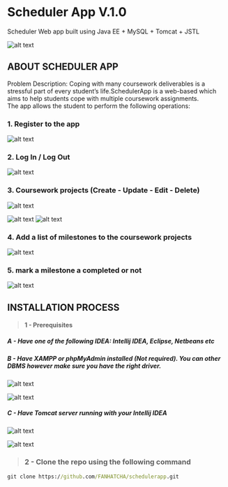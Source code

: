 # **Scheduler App V.1.0**

Scheduler Web app built using Java EE + MySQL + Tomcat + JSTL 

![alt text](testing_screenshots/logout.png)

## ABOUT SCHEDULER APP
Problem Description: Coping with many coursework deliverables is a stressful part of every student’s life.SchedulerApp is a web-based which aims to help students cope with multiple coursework assignments.  
The app allows the student to perform the following operations:
### 1. Register to the app
![alt text](testing_screenshots/register_page.PNG)

### 2. Log In / Log Out
![alt text](testing_screenshots/login.PNG)

### 3. Coursework projects (Create - Update - Edit - Delete)
![alt text](testing_screenshots/logout.png)

![alt text](testing_screenshots/create_new_coursework.PNG)
![alt text](testing_screenshots/edit_coursework.PNG)

### 4. Add a list of milestones to the coursework projects
![alt text](testing_screenshots/added_milestones.PNG)

### 5. mark a milestone a completed or not
![alt text](testing_screenshots/markAsCompleted.PNG)

## INSTALLATION PROCESS
> #### 1 - Prerequisites
##### A - Have one of the following IDEA: Intellij IDEA, Eclipse, Netbeans etc
##### B - Have XAMPP or phpMyAdmin installed (Not required). You can other DBMS however make sure you have the right driver.

![alt text](testing_screenshots/xampp.PNG)

![alt text](testing_screenshots/phpmyadmin.PNG)

##### C -  Have Tomcat server running with your Intellij IDEA

![alt text](testing_screenshots/tomcat.PNG)

![alt text](testing_screenshots/tomcat_deployment.PNG)

> ### 2 - Clone the repo using the following command
```cmd
git clone https://github.com/FANHATCHA/schedulerapp.git
```
 